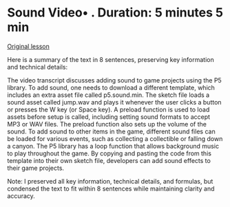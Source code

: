 # Sound Video• . Duration: 5 minutes 5 min

[Original lesson](https://www.coursera.org/learn/uol-introduction-to-programming-1/lecture/ReJnf/sound)

Here is a summary of the text in 8 sentences, preserving key information and technical details:

The video transcript discusses adding sound to game projects using the P5 library. To add sound, one needs to download a different template, which includes an extra asset file called p5.sound.min. The sketch file loads a sound asset called jump.wav and plays it whenever the user clicks a button or presses the W key (or Space key). A preload function is used to load assets before setup is called, including setting sound formats to accept MP3 or WAV files. The preload function also sets up the volume of the sound. To add sound to other items in the game, different sound files can be loaded for various events, such as collecting a collectible or falling down a canyon. The P5 library has a loop function that allows background music to play throughout the game. By copying and pasting the code from this template into their own sketch file, developers can add sound effects to their game projects.

Note: I preserved all key information, technical details, and formulas, but condensed the text to fit within 8 sentences while maintaining clarity and accuracy.

